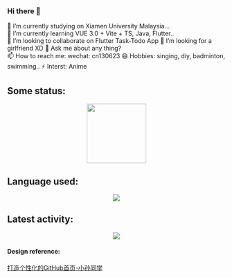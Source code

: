 ### Hi there 👋


🔭 I’m currently studying on Xiamen University Malaysia...  
🌱 I’m currently learning VUE 3.0 + Vite + TS, Java, Flutter..    
👯 I’m looking to collaborate on Flutter Task-Todo App
🤔 I’m looking for a girlfriend XD
💬 Ask me about any thing?  
📫 How to reach me: wechat: cn130623 
😄 Hobbies: singing, diy, badminton, swimming..
⚡ Interst: Anime  

## Some status:
<div align="center"> <img height="137px" src="https://github-readme-stats.vercel.app/api?username=sun0225SUN&hide_title=true&hide_border=true&show_icons=trueline_height=21&text_color=000&icon_color=000&bg_color=0,ea6161,ffc64d,fffc4d,52fa5a&theme=graywhite" /> </div>


## Language used:
<div align="center"> <img src="https://github-readme-stats.vercel.app/api/top-langs/?username=sun0225SUN&hide_title=true&hide_border=true&layout=compact&langs_count=6&text_color=000&icon_color=fff&bg_color=0,52fa5a,4dfcff,c64dff&theme=graywhite" /> </div>

## Latest activity:
<div align="center"> <img src="https://activity-graph.herokuapp.com/graph?username=cn666278&theme=xcode" /> </div>


#### Design reference:
[打造个性化的GitHub首页-小孙同学](https://zhuanlan.zhihu.com/p/454597068)
